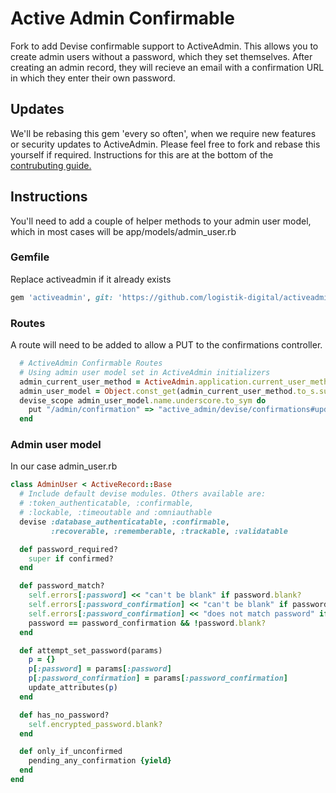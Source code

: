 # Active Admin Confirmable

Fork to add Devise confirmable support to ActiveAdmin. This allows you to create admin users without a password, which they set themselves. After creating an admin record, they will recieve an email with a confirmation URL in which they enter their own password.

## Updates

We'll be rebasing this gem 'every so often', when we require new features or security updates to ActiveAdmin. Please feel free to fork and rebase this yourself if required. Instructions for this are at the bottom of the [contrubuting guide.](https://github.com/logistik-digital/activeadmin/blob/add-admin-password-self-selection/CONTRIBUTING.md)

## Instructions
You'll need to add a couple of helper methods to your admin user model, which in most cases will be app/models/admin_user.rb

### Gemfile
Replace activeadmin if it already exists

```ruby
gem 'activeadmin', git: 'https://github.com/logistik-digital/activeadmin.git', branch: 'add-admin-password-self-selection'
```

### Routes
A route will need to be added to allow a PUT to the confirmations controller.
```ruby
  # ActiveAdmin Confirmable Routes
  # Using admin user model set in ActiveAdmin initializers
  admin_current_user_method = ActiveAdmin.application.current_user_method
  admin_user_model = Object.const_get(admin_current_user_method.to_s.sub("current_","").classify)
  devise_scope admin_user_model.name.underscore.to_sym do
    put "/admin/confirmation" => "active_admin/devise/confirmations#update"
  end
```

### Admin user model
In our case admin_user.rb

```ruby
class AdminUser < ActiveRecord::Base
  # Include default devise modules. Others available are:
  # :token_authenticatable, :confirmable,
  # :lockable, :timeoutable and :omniauthable
  devise :database_authenticatable, :confirmable,
         :recoverable, :rememberable, :trackable, :validatable

  def password_required?
    super if confirmed?
  end

  def password_match?
    self.errors[:password] << "can't be blank" if password.blank?
    self.errors[:password_confirmation] << "can't be blank" if password_confirmation.blank?
    self.errors[:password_confirmation] << "does not match password" if password != password_confirmation
    password == password_confirmation && !password.blank?
  end

  def attempt_set_password(params)
    p = {}
    p[:password] = params[:password]
    p[:password_confirmation] = params[:password_confirmation]
    update_attributes(p)
  end

  def has_no_password?
    self.encrypted_password.blank?
  end

  def only_if_unconfirmed
    pending_any_confirmation {yield}
  end
end
```